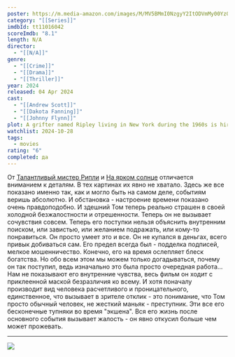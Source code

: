 ```yaml
---
poster: https://m.media-amazon.com/images/M/MV5BMmI0NzgyY2ItODVmMy00YzQzLWI3ODAtMzExZDMxYWU0YmZhXkEyXkFqcGc@._V1_SX300.jpg
category: "[[Series]]"
imdbId: tt11016042
scoreImdb: "8.1"
length: N/A
director:
  - "[[N/A]]"
genre:
  - "[[Crime]]"
  - "[[Drama]]"
  - "[[Thriller]]"
year: 2024
released: 04 Apr 2024
cast:
  - "[[Andrew Scott]]"
  - "[[Dakota Fanning]]"
  - "[[Johnny Flynn]]"
plot: A grifter named Ripley living in New York during the 1960s is hired by a wealthy man to bring his vagabond son home from Italy.
watchlist: 2024-10-28
tags:
  - movies
rating: "6"
completed: да
---
```

От [Талантливый мистер Рипли](Кино/Талантливый%20мистер%20Рипли.md) и [На ярком солнце](Кино/На%20ярком%20солнце.md) отличается вниманием к деталям. В тех картинах их явно не хватало. Здесь же все показано именно так, как и могло быть на самом деле, событиям веришь абсолютно. И обстановка - настроение времени показано очень правдоподобно. И здешний Том теперь реально страшен в своей холодной безжалостности и отрешенности. Теперь он не вызывает сочувствия совсем. Теперь его поступки нельзя объяснить внутренним поиском, или завистью, или желанием подражать, или кому-то понравиться. Он просто умеет это и все. Он не купался в деньгах, всего привык добиваться сам. Его предел всегда был - подделка подписей, мелкое мошенничество. Конечно, его на время ослепляет блеск богатства. Но обо всем этом мы можем только догадываться, почему он так поступил, ведь изначально это была просто очередная работа...  
Нам не показывают его внутренние чувства, весь фильм он ходит с приклеенной маской безразличия ко всему. И хотя поначалу производит вид человека расчетливого и проницательного, единственное, что вызывает в зрителе отклик - это понимание, что Том просто обычный человек, не жесткий маньяк - преступник. Эти все его бесконечные тупняки во время "экшена". Вся его жизнь после основного события вызывает жалость - он явно откусил больше чем может прожевать.

---
![](https://m.media-amazon.com/images/M/MV5BMmI0NzgyY2ItODVmMy00YzQzLWI3ODAtMzExZDMxYWU0YmZhXkEyXkFqcGc@._V1_SX300.jpg)